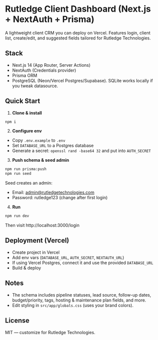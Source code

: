 # Rutledge Client Dashboard (Next.js + NextAuth + Prisma)

A lightweight client CRM you can deploy on Vercel. Features login, client list, create/edit, and suggested fields tailored for Rutledge Technologies.

## Stack
- Next.js 14 (App Router, Server Actions)
- NextAuth (Credentials provider)
- Prisma ORM
- PostgreSQL (Neon/Vercel Postgres/Supabase). SQLite works locally if you tweak datasource.

## Quick Start

1) **Clone & install**
```bash
npm i
```

2) **Configure env**
- Copy `.env.example` to `.env`
- Set `DATABASE_URL` to a Postgres database
- Generate a secret: `openssl rand -base64 32` and put into `AUTH_SECRET`

3) **Push schema & seed admin**
```bash
npm run prisma:push
npm run seed
```

Seed creates an admin:
- Email: admin@rutledgetechnologies.com
- Password: rutledge123  (change after first login)

4) **Run**
```bash
npm run dev
```

Then visit http://localhost:3000/login

## Deployment (Vercel)
- Create project in Vercel
- Add env vars (`DATABASE_URL`, `AUTH_SECRET`, `NEXTAUTH_URL`)
- If using Vercel Postgres, connect it and use the provided `DATABASE_URL`
- Build & deploy

## Notes
- The schema includes pipeline statuses, lead source, follow-up dates, budget/priority, tags, hosting & maintenance plan fields, and more.
- Edit styling in `src/app/globals.css` (uses your brand colors).

## License
MIT — customize for Rutledge Technologies.
